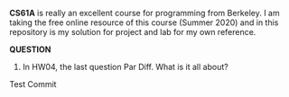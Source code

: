 **CS61A** is really an excellent course for programming from Berkeley. 
I am taking the free online resource of this course (Summer 2020) and in this repository is my solution for project and lab for my own reference.

**QUESTION**

1. In HW04, the last question Par Diff. What is it all about? 

Test Commit